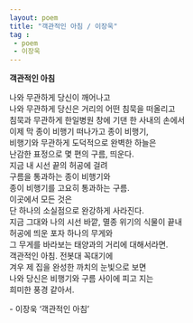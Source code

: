 ```yaml
---
layout: poem
title: "객관적인 아침 / 이장욱"
tag :
 - poem
 - 이장욱
---
```



**객관적인 아침**     


나와 무관하게 당신이 깨어나고  
나와 무관하게 당신은 거리의 어떤 침묵을 떠올리고  
침묵과 무관하게 한일병원 창에 기댄 한 사내의 손에서  
이제 막 종이 비행기 떠나가고 종이 비행기,  
비행기와 무관하게 도덕적으로 완벽한 하늘은  
난감한 표정으로 몇 편의 구름, 띄운다.  
지금 내 시선 끝의 허공에 걸려  
구름을 통과하는 종이 비행기와  
종이 비행기를 고요히 통과하는 구름.  
이곳에서 모든 것은  
단 하나의 소실점으로 완강하게 사라진다.  
지금 그대와 나의 시선 바깥, 멸종 위기의 식물이 끝내  
허공에 띄운 포자 하나의 무게와  
그 무게를 바라보는 태양과의 거리에 대해서라면.  
객관적인 아침. 전봇대 꼭대기에  
겨우 제 집을 완성한 까치의 눈빛으로 보면  
나와 당신은 비행기와 구름 사이에 피고 지는  
희미한 풍경 같아서.  



\- 이장욱 ‘객관적인 아침’    
